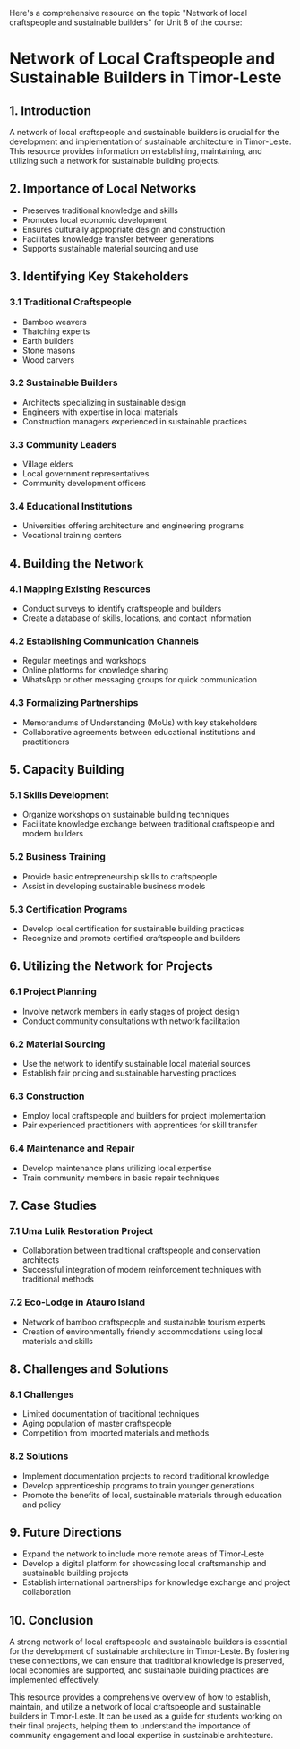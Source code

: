 Here's a comprehensive resource on the topic "Network of local craftspeople and sustainable builders" for Unit 8 of the course:

# Network of Local Craftspeople and Sustainable Builders in Timor-Leste

## 1. Introduction

A network of local craftspeople and sustainable builders is crucial for the development and implementation of sustainable architecture in Timor-Leste. This resource provides information on establishing, maintaining, and utilizing such a network for sustainable building projects.

## 2. Importance of Local Networks

- Preserves traditional knowledge and skills
- Promotes local economic development
- Ensures culturally appropriate design and construction
- Facilitates knowledge transfer between generations
- Supports sustainable material sourcing and use

## 3. Identifying Key Stakeholders

### 3.1 Traditional Craftspeople
- Bamboo weavers
- Thatching experts
- Earth builders
- Stone masons
- Wood carvers

### 3.2 Sustainable Builders
- Architects specializing in sustainable design
- Engineers with expertise in local materials
- Construction managers experienced in sustainable practices

### 3.3 Community Leaders
- Village elders
- Local government representatives
- Community development officers

### 3.4 Educational Institutions
- Universities offering architecture and engineering programs
- Vocational training centers

## 4. Building the Network

### 4.1 Mapping Existing Resources
- Conduct surveys to identify craftspeople and builders
- Create a database of skills, locations, and contact information

### 4.2 Establishing Communication Channels
- Regular meetings and workshops
- Online platforms for knowledge sharing
- WhatsApp or other messaging groups for quick communication

### 4.3 Formalizing Partnerships
- Memorandums of Understanding (MoUs) with key stakeholders
- Collaborative agreements between educational institutions and practitioners

## 5. Capacity Building

### 5.1 Skills Development
- Organize workshops on sustainable building techniques
- Facilitate knowledge exchange between traditional craftspeople and modern builders

### 5.2 Business Training
- Provide basic entrepreneurship skills to craftspeople
- Assist in developing sustainable business models

### 5.3 Certification Programs
- Develop local certification for sustainable building practices
- Recognize and promote certified craftspeople and builders

## 6. Utilizing the Network for Projects

### 6.1 Project Planning
- Involve network members in early stages of project design
- Conduct community consultations with network facilitation

### 6.2 Material Sourcing
- Use the network to identify sustainable local material sources
- Establish fair pricing and sustainable harvesting practices

### 6.3 Construction
- Employ local craftspeople and builders for project implementation
- Pair experienced practitioners with apprentices for skill transfer

### 6.4 Maintenance and Repair
- Develop maintenance plans utilizing local expertise
- Train community members in basic repair techniques

## 7. Case Studies

### 7.1 Uma Lulik Restoration Project
- Collaboration between traditional craftspeople and conservation architects
- Successful integration of modern reinforcement techniques with traditional methods

### 7.2 Eco-Lodge in Atauro Island
- Network of bamboo craftspeople and sustainable tourism experts
- Creation of environmentally friendly accommodations using local materials and skills

## 8. Challenges and Solutions

### 8.1 Challenges
- Limited documentation of traditional techniques
- Aging population of master craftspeople
- Competition from imported materials and methods

### 8.2 Solutions
- Implement documentation projects to record traditional knowledge
- Develop apprenticeship programs to train younger generations
- Promote the benefits of local, sustainable materials through education and policy

## 9. Future Directions

- Expand the network to include more remote areas of Timor-Leste
- Develop a digital platform for showcasing local craftsmanship and sustainable building projects
- Establish international partnerships for knowledge exchange and project collaboration

## 10. Conclusion

A strong network of local craftspeople and sustainable builders is essential for the development of sustainable architecture in Timor-Leste. By fostering these connections, we can ensure that traditional knowledge is preserved, local economies are supported, and sustainable building practices are implemented effectively.

This resource provides a comprehensive overview of how to establish, maintain, and utilize a network of local craftspeople and sustainable builders in Timor-Leste. It can be used as a guide for students working on their final projects, helping them to understand the importance of community engagement and local expertise in sustainable architecture.